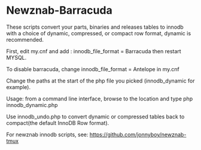 Newznab-Barracuda
=================

These scripts convert your parts, binaries and releases tables to innodb with a choice of dynamic, compressed, or compact row format, dynamic is recommended.

First, edit my.cnf and add : innodb_file_format = Barracuda then restart MYSQL.

To disable barracuda, change innodb_file_format = Antelope in my.cnf

Change the paths at the start of the php file you picked (innodb_dynamic for example).

Usage: from a command line interface, browse to the location and type php innodb_dynamic.php

Use innodb_undo.php to convert dynamic or compressed tables back to compact(the default InnoDB Row format).

For newznab innodb scripts, see: https://github.com/jonnyboy/newznab-tmux
